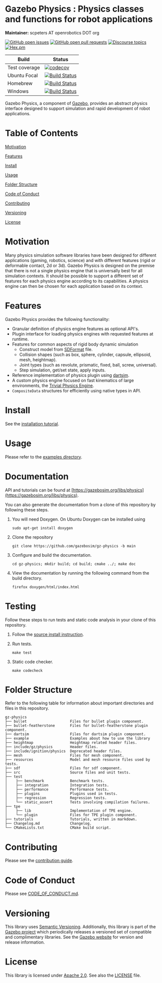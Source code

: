 # Gazebo Physics : Physics classes and functions for robot applications

**Maintainer:** scpeters AT openrobotics DOT org

[![GitHub open issues](https://img.shields.io/github/issues-raw/gazebosim/gz-physics.svg)](https://github.com/gazebosim/gz-physics/issues)
[![GitHub open pull requests](https://img.shields.io/github/issues-pr-raw/gazebosim/gz-physics.svg)](https://github.com/gazebosim/gz-physics/pulls)
[![Discourse topics](https://img.shields.io/discourse/https/community.gazebosim.org/topics.svg)](https://community.gazebosim.org)
[![Hex.pm](https://img.shields.io/hexpm/l/plug.svg)](https://www.apache.org/licenses/LICENSE-2.0)

Build | Status
-- | --
Test coverage | [![codecov](https://codecov.io/gh/gazebosim/gz-physics/branch/gz-physics7/graph/badge.svg)](https://codecov.io/gh/gazebosim/gz-physics/branch/gz-physics7)
Ubuntu Focal | [![Build Status](https://build.osrfoundation.org/buildStatus/icon?job=ignition_physics-ci-gz-physics7-focal-amd64)](https://build.osrfoundation.org/job/ignition_physics-ci-gz-physics7-focal-amd64)
Homebrew      | [![Build Status](https://build.osrfoundation.org/buildStatus/icon?job=ignition_physics-ci-gz-physics7-homebrew-amd64)](https://build.osrfoundation.org/job/ignition_physics-ci-gz-physics7-homebrew-amd64)
Windows       | [![Build Status](https://build.osrfoundation.org/buildStatus/icon?job=ign_physics-gz-6-win)](https://build.osrfoundation.org/job/ign_physics-gz-6-win)

Gazebo Physics, a component of [Gazebo](https://gazebosim.org), provides an abstract physics interface
designed to support simulation and rapid development of robot applications.

# Table of Contents

[Motivation](#motivation)

[Features](#features)

[Install](#install)

[Usage](#usage)

[Folder Structure](#folder-structure)

[Code of Conduct](#code-of-conduct)

[Contributing](#code-of-contributing)

[Versioning](#versioning)

[License](#license)

# Motivation

Many physics simulation software libraries have been designed for different
applications (gaming, robotics, science) and with different features
(rigid or deformable contact, 2d or 3d).
Gazebo Physics is designed on the premise that there is not a single physics
engine that is universally best for all simulation contexts.
It should be possible to support a different set of features
for each physics engine according to its capabilities.
A physics engine can then be chosen for each application
based on its context.

# Features

Gazebo Physics provides the following functionality:

* Granular definition of physics engine features as optional API's.
* Plugin interface for loading physics engines with requested features
  at runtime.
* Features for common aspects of rigid body dynamic simulation
    - Construct model from [SDFormat](http://sdformat.org/) file.
    - Collision shapes (such as box, sphere, cylinder, capsule, ellipsoid, mesh, heightmap).
    - Joint types (such as revolute, prismatic, fixed, ball, screw, universal).
    - Step simulation, get/set state, apply inputs.
* Reference implementation of physics plugin using
  [dartsim](http://dartsim.github.io/).
* A custom physics engine focused on fast kinematics of large environments, the
  [Trivial Physics Engine](https://community.gazebosim.org/t/announcing-new-physics-engine-tpe-trivial-physics-engine/629).
* `CompositeData` structures for efficiently using native types in API.

# Install

See the [installation tutorial](https://gazebosim.org/api/physics/5.0/installation.html).

# Usage

Please refer to the [examples directory](https://github.com/gazebosim/gz-physics/raw/main/examples/).

# Documentation

API and tutorials can be found at [https://gazebosim.org/libs/physics](https://gazebosim.org/libs/physics).

You can also generate the documentation from a clone of this repository by following these steps.

1. You will need Doxygen. On Ubuntu Doxygen can be installed using

    ```
    sudo apt-get install doxygen
    ```

2. Clone the repository

    ```
    git clone https://github.com/gazebosim/gz-physics -b main
    ```

3. Configure and build the documentation.

    ```
    cd gz-physics; mkdir build; cd build; cmake ../; make doc
    ```

4. View the documentation by running the following command from the build directory.

    ```
    firefox doxygen/html/index.html
    ```

# Testing

Follow these steps to run tests and static code analysis in your clone of this repository.

1. Follow the [source install instruction](#source-install).

2. Run tests.

    ```
    make test
    ```

3. Static code checker.

    ```
    make codecheck
    ```

# Folder Structure

Refer to the following table for information about important directories and files in this repository.

```
gz-physics
├── bullet                    Files for bullet plugin component.
├── bullet-featherstone       Files for bullet-featherstone plugin component.
├── dartsim                   Files for dartsim plugin component.
├── example                   Examples about how to use the library
├── heightmap                 Heightmap related header files.
├── include/gz/physics        Header files.
├── include/ignition/physics  Deprecated header files.
├── mesh                      Files for mesh component.
├── resources                 Model and mesh resource files used by tests.
├── sdf                       Files for sdf component.
├── src                       Source files and unit tests.
├── test
│    ├── benchmark            Benchmark tests.
│    ├── integration          Integration tests.
│    ├── performance          Performance tests.
│    ├── plugins              Plugins used in tests.
│    ├── regression           Regression tests.
│    └── static_assert        Tests involving compilation failures.
├── tpe
│    ├── lib                  Implementation of TPE engine.
│    └── plugin               Files for TPE plugin component.
├── tutorials                 Tutorials, written in markdown.
├── Changelog.md              Changelog.
└── CMakeLists.txt            CMake build script.
```
# Contributing

Please see the [contribution guide](https://gazebosim.org/docs/all/contributing).

# Code of Conduct

Please see
[CODE\_OF\_CONDUCT.md](https://github.com/gazebosim/gz-sim/blob/main/CODE_OF_CONDUCT.md).

# Versioning

This library uses [Semantic Versioning](https://semver.org/). Additionally, this library is part of the [Gazebo project](https://gazebosim.org) which periodically releases a versioned set of compatible and complimentary libraries. See the [Gazebo website](https://gazebosim.org) for version and release information.

# License

This library is licensed under [Apache 2.0](https://www.apache.org/licenses/LICENSE-2.0). See also the [LICENSE](https://github.com/gazebosim/gz-physics/blob/main/LICENSE) file.
